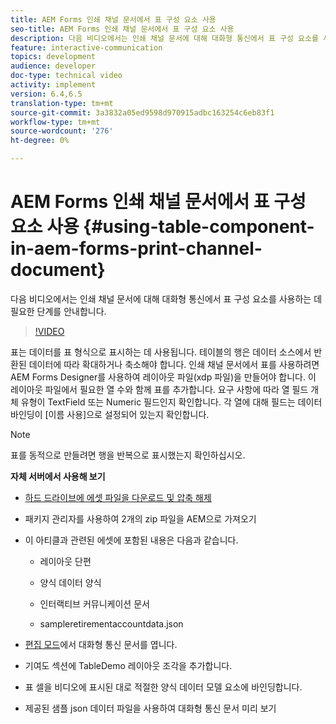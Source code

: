 ```yaml
---
title: AEM Forms 인쇄 채널 문서에서 표 구성 요소 사용
seo-title: AEM Forms 인쇄 채널 문서에서 표 구성 요소 사용
description: 다음 비디오에서는 인쇄 채널 문서에 대해 대화형 통신에서 표 구성 요소를 사용하는 데 필요한 단계를 안내합니다.
feature: interactive-communication
topics: development
audience: developer
doc-type: technical video
activity: implement
version: 6.4,6.5
translation-type: tm+mt
source-git-commit: 3a3832a05ed9598d970915adbc163254c6eb83f1
workflow-type: tm+mt
source-wordcount: '276'
ht-degree: 0%

---
```



# AEM Forms 인쇄 채널 문서에서 표 구성 요소 사용 {#using-table-component-in-aem-forms-print-channel-document}

다음 비디오에서는 인쇄 채널 문서에 대해 대화형 통신에서 표 구성 요소를 사용하는 데 필요한 단계를 안내합니다.

>[!VIDEO](https://video.tv.adobe.com/v/27769?quality=9&learn=on)

표는 데이터를 표 형식으로 표시하는 데 사용됩니다. 테이블의 행은 데이터 소스에서 반환된 데이터에 따라 확대하거나 축소해야 합니다. 인쇄 채널 문서에서 표를 사용하려면 AEM Forms Designer를 사용하여 레이아웃 파일(xdp 파일)을 만들어야 합니다. 이 레이아웃 파일에서 필요한 열 수와 함께 표를 추가합니다. 요구 사항에 따라 열 필드 개체 유형이 TextField 또는 Numeric 필드인지 확인합니다. 각 열에 대해 필드는 데이터 바인딩이 [이름 사용]으로 설정되어 있는지 확인합니다.

>[!NOTE]
>
>표를 동적으로 만들려면 행을 반복으로 표시했는지 확인하십시오.

**자체 서버에서 사용해 보기**

* [하드 드라이브에 에셋 파일을 다운로드 및 압축 해제](assets/usingtablesinprintchannel.zip)

* 패키지 관리자를 사용하여 2개의 zip 파일을 AEM으로 가져오기

* 이 아티클과 관련된 에셋에 포함된 내용은 다음과 같습니다.

   * 레이아웃 단편

   * 양식 데이터 양식

   * 인터랙티브 커뮤니케이션 문서
   * sampleretirementaccountdata.json

* [편집 모드](http://localhost:4502/editor.html/content/forms/af/401kstatement/tablesinprintdocument/channels/print.html)에서 대화형 통신 문서를 엽니다.

* 기여도 섹션에 TableDemo 레이아웃 조각을 추가합니다.
* 표 셀을 비디오에 표시된 대로 적절한 양식 데이터 모델 요소에 바인딩합니다.

* 제공된 샘플 json 데이터 파일을 사용하여 대화형 통신 문서 미리 보기

